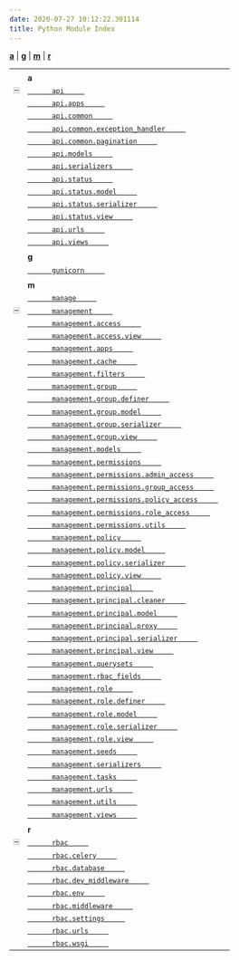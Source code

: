 ```yaml
---
date: 2020-07-27 10:12:22.301114
title: Python Module Index
---
```


<div class="modindex-jumpbox">

[**a**](#cap-a) | [**g**](#cap-g) | [**m**](#cap-m) | [**r**](#cap-r)

</div>

<table>
<tbody>
<tr class="odd">
<td></td>
<td></td>
<td></td>
</tr>
<tr class="even">
<td></td>
<td><strong>a</strong></td>
<td></td>
</tr>
<tr class="odd">
<td><img src="_static/minus.png" id="toggle-1" class="toggler" alt="-" /></td>
<td><a href="../rbac/api/#module-api"><code class="xref">      api     </code></a></td>
<td><em></em></td>
</tr>
<tr class="even">
<td></td>
<td><a href="../rbac/api/#module-api.apps"><code class="xref">      api.apps     </code></a></td>
<td><em></em></td>
</tr>
<tr class="odd">
<td></td>
<td><a href="../rbac/api.common/#module-api.common"><code class="xref">      api.common     </code></a></td>
<td><em></em></td>
</tr>
<tr class="even">
<td></td>
<td><a href="../rbac/api.common/#module-api.common.exception_handler"><code class="xref">      api.common.exception_handler     </code></a></td>
<td><em></em></td>
</tr>
<tr class="odd">
<td></td>
<td><a href="../rbac/api.common/#module-api.common.pagination"><code class="xref">      api.common.pagination     </code></a></td>
<td><em></em></td>
</tr>
<tr class="even">
<td></td>
<td><a href="../rbac/api/#module-api.models"><code class="xref">      api.models     </code></a></td>
<td><em></em></td>
</tr>
<tr class="odd">
<td></td>
<td><a href="../rbac/api/#module-api.serializers"><code class="xref">      api.serializers     </code></a></td>
<td><em></em></td>
</tr>
<tr class="even">
<td></td>
<td><a href="../rbac/api.status/#module-api.status"><code class="xref">      api.status     </code></a></td>
<td><em></em></td>
</tr>
<tr class="odd">
<td></td>
<td><a href="../rbac/api.status/#module-api.status.model"><code class="xref">      api.status.model     </code></a></td>
<td><em></em></td>
</tr>
<tr class="even">
<td></td>
<td><a href="../rbac/api.status/#module-api.status.serializer"><code class="xref">      api.status.serializer     </code></a></td>
<td><em></em></td>
</tr>
<tr class="odd">
<td></td>
<td><a href="../rbac/api.status/#module-api.status.view"><code class="xref">      api.status.view     </code></a></td>
<td><em></em></td>
</tr>
<tr class="even">
<td></td>
<td><a href="../rbac/api/#module-api.urls"><code class="xref">      api.urls     </code></a></td>
<td><em></em></td>
</tr>
<tr class="odd">
<td></td>
<td><a href="../rbac/api/#module-api.views"><code class="xref">      api.views     </code></a></td>
<td><em></em></td>
</tr>
<tr class="even">
<td></td>
<td></td>
<td></td>
</tr>
<tr class="odd">
<td></td>
<td><strong>g</strong></td>
<td></td>
</tr>
<tr class="even">
<td></td>
<td><a href="../rbac/gunicorn/#module-gunicorn"><code class="xref">      gunicorn     </code></a></td>
<td><em></em></td>
</tr>
<tr class="odd">
<td></td>
<td></td>
<td></td>
</tr>
<tr class="even">
<td></td>
<td><strong>m</strong></td>
<td></td>
</tr>
<tr class="odd">
<td></td>
<td><a href="../rbac/manage/#module-manage"><code class="xref">      manage     </code></a></td>
<td><em></em></td>
</tr>
<tr class="even">
<td><img src="_static/minus.png" id="toggle-2" class="toggler" alt="-" /></td>
<td><a href="../rbac/management/#module-management"><code class="xref">      management     </code></a></td>
<td><em></em></td>
</tr>
<tr class="odd">
<td></td>
<td><a href="../rbac/management.access/#module-management.access"><code class="xref">      management.access     </code></a></td>
<td><em></em></td>
</tr>
<tr class="even">
<td></td>
<td><a href="../rbac/management.access/#module-management.access.view"><code class="xref">      management.access.view     </code></a></td>
<td><em></em></td>
</tr>
<tr class="odd">
<td></td>
<td><a href="../rbac/management/#module-management.apps"><code class="xref">      management.apps     </code></a></td>
<td><em></em></td>
</tr>
<tr class="even">
<td></td>
<td><a href="../rbac/management/#module-management.cache"><code class="xref">      management.cache     </code></a></td>
<td><em></em></td>
</tr>
<tr class="odd">
<td></td>
<td><a href="../rbac/management/#module-management.filters"><code class="xref">      management.filters     </code></a></td>
<td><em></em></td>
</tr>
<tr class="even">
<td></td>
<td><a href="../rbac/management.group/#module-management.group"><code class="xref">      management.group     </code></a></td>
<td><em></em></td>
</tr>
<tr class="odd">
<td></td>
<td><a href="../rbac/management.group/#module-management.group.definer"><code class="xref">      management.group.definer     </code></a></td>
<td><em></em></td>
</tr>
<tr class="even">
<td></td>
<td><a href="../rbac/management.group/#module-management.group.model"><code class="xref">      management.group.model     </code></a></td>
<td><em></em></td>
</tr>
<tr class="odd">
<td></td>
<td><a href="../rbac/management.group/#module-management.group.serializer"><code class="xref">      management.group.serializer     </code></a></td>
<td><em></em></td>
</tr>
<tr class="even">
<td></td>
<td><a href="../rbac/management.group/#module-management.group.view"><code class="xref">      management.group.view     </code></a></td>
<td><em></em></td>
</tr>
<tr class="odd">
<td></td>
<td><a href="../rbac/management/#module-management.models"><code class="xref">      management.models     </code></a></td>
<td><em></em></td>
</tr>
<tr class="even">
<td></td>
<td><a href="../rbac/management.permissions/#module-management.permissions"><code class="xref">      management.permissions     </code></a></td>
<td><em></em></td>
</tr>
<tr class="odd">
<td></td>
<td><a href="../rbac/management.permissions/#module-management.permissions.admin_access"><code class="xref">      management.permissions.admin_access     </code></a></td>
<td><em></em></td>
</tr>
<tr class="even">
<td></td>
<td><a href="../rbac/management.permissions/#module-management.permissions.group_access"><code class="xref">      management.permissions.group_access     </code></a></td>
<td><em></em></td>
</tr>
<tr class="odd">
<td></td>
<td><a href="../rbac/management.permissions/#module-management.permissions.policy_access"><code class="xref">      management.permissions.policy_access     </code></a></td>
<td><em></em></td>
</tr>
<tr class="even">
<td></td>
<td><a href="../rbac/management.permissions/#module-management.permissions.role_access"><code class="xref">      management.permissions.role_access     </code></a></td>
<td><em></em></td>
</tr>
<tr class="odd">
<td></td>
<td><a href="../rbac/management.permissions/#module-management.permissions.utils"><code class="xref">      management.permissions.utils     </code></a></td>
<td><em></em></td>
</tr>
<tr class="even">
<td></td>
<td><a href="../rbac/management.policy/#module-management.policy"><code class="xref">      management.policy     </code></a></td>
<td><em></em></td>
</tr>
<tr class="odd">
<td></td>
<td><a href="../rbac/management.policy/#module-management.policy.model"><code class="xref">      management.policy.model     </code></a></td>
<td><em></em></td>
</tr>
<tr class="even">
<td></td>
<td><a href="../rbac/management.policy/#module-management.policy.serializer"><code class="xref">      management.policy.serializer     </code></a></td>
<td><em></em></td>
</tr>
<tr class="odd">
<td></td>
<td><a href="../rbac/management.policy/#module-management.policy.view"><code class="xref">      management.policy.view     </code></a></td>
<td><em></em></td>
</tr>
<tr class="even">
<td></td>
<td><a href="../rbac/management.principal/#module-management.principal"><code class="xref">      management.principal     </code></a></td>
<td><em></em></td>
</tr>
<tr class="odd">
<td></td>
<td><a href="../rbac/management.principal/#module-management.principal.cleaner"><code class="xref">      management.principal.cleaner     </code></a></td>
<td><em></em></td>
</tr>
<tr class="even">
<td></td>
<td><a href="../rbac/management.principal/#module-management.principal.model"><code class="xref">      management.principal.model     </code></a></td>
<td><em></em></td>
</tr>
<tr class="odd">
<td></td>
<td><a href="../rbac/management.principal/#module-management.principal.proxy"><code class="xref">      management.principal.proxy     </code></a></td>
<td><em></em></td>
</tr>
<tr class="even">
<td></td>
<td><a href="../rbac/management.principal/#module-management.principal.serializer"><code class="xref">      management.principal.serializer     </code></a></td>
<td><em></em></td>
</tr>
<tr class="odd">
<td></td>
<td><a href="../rbac/management.principal/#module-management.principal.view"><code class="xref">      management.principal.view     </code></a></td>
<td><em></em></td>
</tr>
<tr class="even">
<td></td>
<td><a href="../rbac/management/#module-management.querysets"><code class="xref">      management.querysets     </code></a></td>
<td><em></em></td>
</tr>
<tr class="odd">
<td></td>
<td><a href="../rbac/management/#module-management.rbac_fields"><code class="xref">      management.rbac_fields     </code></a></td>
<td><em></em></td>
</tr>
<tr class="even">
<td></td>
<td><a href="../rbac/management.role/#module-management.role"><code class="xref">      management.role     </code></a></td>
<td><em></em></td>
</tr>
<tr class="odd">
<td></td>
<td><a href="../rbac/management.role/#module-management.role.definer"><code class="xref">      management.role.definer     </code></a></td>
<td><em></em></td>
</tr>
<tr class="even">
<td></td>
<td><a href="../rbac/management.role/#module-management.role.model"><code class="xref">      management.role.model     </code></a></td>
<td><em></em></td>
</tr>
<tr class="odd">
<td></td>
<td><a href="../rbac/management.role/#module-management.role.serializer"><code class="xref">      management.role.serializer     </code></a></td>
<td><em></em></td>
</tr>
<tr class="even">
<td></td>
<td><a href="../rbac/management.role/#module-management.role.view"><code class="xref">      management.role.view     </code></a></td>
<td><em></em></td>
</tr>
<tr class="odd">
<td></td>
<td><a href="../rbac/management/#module-management.seeds"><code class="xref">      management.seeds     </code></a></td>
<td><em></em></td>
</tr>
<tr class="even">
<td></td>
<td><a href="../rbac/management/#module-management.serializers"><code class="xref">      management.serializers     </code></a></td>
<td><em></em></td>
</tr>
<tr class="odd">
<td></td>
<td><a href="../rbac/management/#module-management.tasks"><code class="xref">      management.tasks     </code></a></td>
<td><em></em></td>
</tr>
<tr class="even">
<td></td>
<td><a href="../rbac/management/#module-management.urls"><code class="xref">      management.urls     </code></a></td>
<td><em></em></td>
</tr>
<tr class="odd">
<td></td>
<td><a href="../rbac/management/#module-management.utils"><code class="xref">      management.utils     </code></a></td>
<td><em></em></td>
</tr>
<tr class="even">
<td></td>
<td><a href="../rbac/management/#module-management.views"><code class="xref">      management.views     </code></a></td>
<td><em></em></td>
</tr>
<tr class="odd">
<td></td>
<td></td>
<td></td>
</tr>
<tr class="even">
<td></td>
<td><strong>r</strong></td>
<td></td>
</tr>
<tr class="odd">
<td><img src="_static/minus.png" id="toggle-3" class="toggler" alt="-" /></td>
<td><a href="../rbac/rbac/#module-rbac"><code class="xref">      rbac     </code></a></td>
<td><em></em></td>
</tr>
<tr class="even">
<td></td>
<td><a href="../rbac/rbac/#module-rbac.celery"><code class="xref">      rbac.celery     </code></a></td>
<td><em></em></td>
</tr>
<tr class="odd">
<td></td>
<td><a href="../rbac/rbac/#module-rbac.database"><code class="xref">      rbac.database     </code></a></td>
<td><em></em></td>
</tr>
<tr class="even">
<td></td>
<td><a href="../rbac/rbac/#module-rbac.dev_middleware"><code class="xref">      rbac.dev_middleware     </code></a></td>
<td><em></em></td>
</tr>
<tr class="odd">
<td></td>
<td><a href="../rbac/rbac/#module-rbac.env"><code class="xref">      rbac.env     </code></a></td>
<td><em></em></td>
</tr>
<tr class="even">
<td></td>
<td><a href="../rbac/rbac/#module-rbac.middleware"><code class="xref">      rbac.middleware     </code></a></td>
<td><em></em></td>
</tr>
<tr class="odd">
<td></td>
<td><a href="../rbac/rbac/#module-rbac.settings"><code class="xref">      rbac.settings     </code></a></td>
<td><em></em></td>
</tr>
<tr class="even">
<td></td>
<td><a href="../rbac/rbac/#module-rbac.urls"><code class="xref">      rbac.urls     </code></a></td>
<td><em></em></td>
</tr>
<tr class="odd">
<td></td>
<td><a href="../rbac/rbac/#module-rbac.wsgi"><code class="xref">      rbac.wsgi     </code></a></td>
<td><em></em></td>
</tr>
</tbody>
</table>